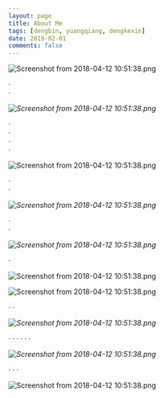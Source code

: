 ```yaml
---
layout: page
title: About Me
tags: [dengbin, yuangqiang, dengkexin]
date: 2019-02-01
comments: false
---
```


![Screenshot from 2018-04-12 10:51:38.png](https://raw.githubusercontent.com/dengbin9009/dengbin.github.io/master/resource/life/IMG_0237.JPG)  
  
  ·  
  ·  

<i class="fa fa-rotate-90">

![Screenshot from 2018-04-12 10:51:38.png](https://raw.githubusercontent.com/dengbin9009/dengbin.github.io/master/resource/life/IMG_0065.JPG)

</i>

  ·  
  ·  
  ·  
  ·  

![Screenshot from 2018-04-12 10:51:38.png](https://raw.githubusercontent.com/dengbin9009/dengbin.github.io/master/resource/life/IMG_1631.JPG)

  ·  
  ·  
<i class="fa fa-rotate-90">

![Screenshot from 2018-04-12 10:51:38.png](https://raw.githubusercontent.com/dengbin9009/dengbin.github.io/master/resource/life/IMG_0782.JPG)

</i>

  ·  
  · 

<i class="fa fa-rotate-180">

![Screenshot from 2018-04-12 10:51:38.png](https://raw.githubusercontent.com/dengbin9009/dengbin.github.io/master/resource/life/IMG_1159.JPG)

</i>

  · 
  

![Screenshot from 2018-04-12 10:51:38.png](https://raw.githubusercontent.com/dengbin9009/dengbin.github.io/master/resource/life/IMG_0015.JPG)

![Screenshot from 2018-04-12 10:51:38.png](https://raw.githubusercontent.com/dengbin9009/dengbin.github.io/master/resource/life/IMG_3157.JPG)

  · 
  · 

<i class="fa fa-rotate-90">

![Screenshot from 2018-04-12 10:51:38.png](https://raw.githubusercontent.com/dengbin9009/dengbin.github.io/master/resource/life/2016-10-12%20120412.jpg)

</i>

  · 
  · 
  · 
  · 
  · 
  · 

<i class="fa fa-rotate-90">

![Screenshot from 2018-04-12 10:51:38.png](https://raw.githubusercontent.com/dengbin9009/dengbin.github.io/master/resource/life/2017-06-03%20172904.jpg)

</i>

  · 
  · 
  · 

![Screenshot from 2018-04-12 10:51:38.png](https://raw.githubusercontent.com/dengbin9009/dengbin.github.io/master/resource/life/2018-02-25%20171907.jpg)



